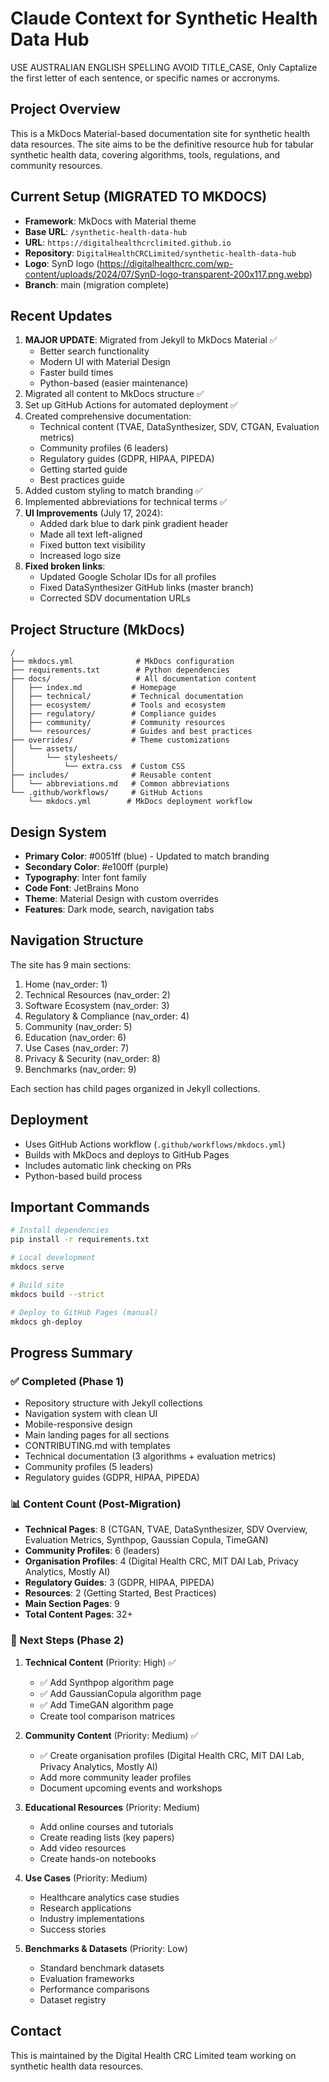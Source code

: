 # Claude Context for Synthetic Health Data Hub
USE AUSTRALIAN ENGLISH SPELLING
AVOID TITLE_CASE, Only Captalize the first letter of each sentence, or specific names or accronyms.
## Project Overview
This is a MkDocs Material-based documentation site for synthetic health data resources. The site aims to be the definitive resource hub for tabular synthetic health data, covering algorithms, tools, regulations, and community resources.

## Current Setup (MIGRATED TO MKDOCS)
- **Framework**: MkDocs with Material theme
- **Base URL**: `/synthetic-health-data-hub`
- **URL**: `https://digitalhealthcrclimited.github.io`
- **Repository**: `DigitalHealthCRCLimited/synthetic-health-data-hub`
- **Logo**: SynD logo (https://digitalhealthcrc.com/wp-content/uploads/2024/07/SynD-logo-transparent-200x117.png.webp)
- **Branch**: main (migration complete)

## Recent Updates
1. **MAJOR UPDATE**: Migrated from Jekyll to MkDocs Material ✅
   - Better search functionality
   - Modern UI with Material Design
   - Faster build times
   - Python-based (easier maintenance)
2. Migrated all content to MkDocs structure ✅
3. Set up GitHub Actions for automated deployment ✅
4. Created comprehensive documentation:
   - Technical content (TVAE, DataSynthesizer, SDV, CTGAN, Evaluation metrics)
   - Community profiles (6 leaders)
   - Regulatory guides (GDPR, HIPAA, PIPEDA)
   - Getting started guide
   - Best practices guide
5. Added custom styling to match branding ✅
6. Implemented abbreviations for technical terms ✅
7. **UI Improvements** (July 17, 2024):
   - Added dark blue to dark pink gradient header
   - Made all text left-aligned
   - Fixed button text visibility
   - Increased logo size
8. **Fixed broken links**:
   - Updated Google Scholar IDs for all profiles
   - Fixed DataSynthesizer GitHub links (master branch)
   - Corrected SDV documentation URLs

## Project Structure (MkDocs)
```
/
├── mkdocs.yml              # MkDocs configuration
├── requirements.txt        # Python dependencies
├── docs/                   # All documentation content
│   ├── index.md           # Homepage
│   ├── technical/         # Technical documentation
│   ├── ecosystem/         # Tools and ecosystem
│   ├── regulatory/        # Compliance guides
│   ├── community/         # Community resources
│   └── resources/         # Guides and best practices
├── overrides/             # Theme customizations
│   └── assets/
│       └── stylesheets/
│           └── extra.css  # Custom CSS
├── includes/              # Reusable content
│   └── abbreviations.md   # Common abbreviations
└── .github/workflows/     # GitHub Actions
    └── mkdocs.yml        # MkDocs deployment workflow
```

## Design System
- **Primary Color**: #0051ff (blue) - Updated to match branding
- **Secondary Color**: #e100ff (purple) 
- **Typography**: Inter font family
- **Code Font**: JetBrains Mono
- **Theme**: Material Design with custom overrides
- **Features**: Dark mode, search, navigation tabs

## Navigation Structure
The site has 9 main sections:
1. Home (nav_order: 1)
2. Technical Resources (nav_order: 2)
3. Software Ecosystem (nav_order: 3)
4. Regulatory & Compliance (nav_order: 4)
5. Community (nav_order: 5)
6. Education (nav_order: 6)
7. Use Cases (nav_order: 7)
8. Privacy & Security (nav_order: 8)
9. Benchmarks (nav_order: 9)

Each section has child pages organized in Jekyll collections.

## Deployment
- Uses GitHub Actions workflow (`.github/workflows/mkdocs.yml`)
- Builds with MkDocs and deploys to GitHub Pages
- Includes automatic link checking on PRs
- Python-based build process

## Important Commands
```bash
# Install dependencies
pip install -r requirements.txt

# Local development
mkdocs serve

# Build site
mkdocs build --strict

# Deploy to GitHub Pages (manual)
mkdocs gh-deploy
```

## Progress Summary

### ✅ Completed (Phase 1)
- Repository structure with Jekyll collections
- Navigation system with clean UI
- Mobile-responsive design
- Main landing pages for all sections
- CONTRIBUTING.md with templates
- Technical documentation (3 algorithms + evaluation metrics)
- Community profiles (5 leaders)
- Regulatory guides (GDPR, HIPAA, PIPEDA)

### 📊 Content Count (Post-Migration)
- **Technical Pages**: 8 (CTGAN, TVAE, DataSynthesizer, SDV Overview, Evaluation Metrics, Synthpop, Gaussian Copula, TimeGAN)
- **Community Profiles**: 6 (leaders)
- **Organisation Profiles**: 4 (Digital Health CRC, MIT DAI Lab, Privacy Analytics, Mostly AI)
- **Regulatory Guides**: 3 (GDPR, HIPAA, PIPEDA)
- **Resources**: 2 (Getting Started, Best Practices)
- **Main Section Pages**: 9
- **Total Content Pages**: 32+

### 🎯 Next Steps (Phase 2)
1. **Technical Content** (Priority: High) ✅
   - ✅ Add Synthpop algorithm page
   - ✅ Add GaussianCopula algorithm page
   - ✅ Add TimeGAN algorithm page
   - Create tool comparison matrices

2. **Community Content** (Priority: Medium) ✅
   - ✅ Create organisation profiles (Digital Health CRC, MIT DAI Lab, Privacy Analytics, Mostly AI)
   - Add more community leader profiles
   - Document upcoming events and workshops

3. **Educational Resources** (Priority: Medium)
   - Add online courses and tutorials
   - Create reading lists (key papers)
   - Add video resources
   - Create hands-on notebooks

4. **Use Cases** (Priority: Medium)
   - Healthcare analytics case studies
   - Research applications
   - Industry implementations
   - Success stories

5. **Benchmarks & Datasets** (Priority: Low)
   - Standard benchmark datasets
   - Evaluation frameworks
   - Performance comparisons
   - Dataset registry

## Contact
This is maintained by the Digital Health CRC Limited team working on synthetic health data resources.
